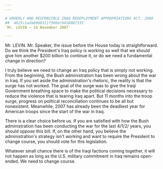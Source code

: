 ```yaml
---
---

# ORDERLY AND RESPONSIBLE IRAQ REDEPLOYMENT APPROPRIATIONS ACT, 2008
## `4625c1ada6000311f300ecb458087335`
`Mr. LEVIN — 14 November 2007`

---
```



Mr. LEVIN. Mr. Speaker, the issue before the House today is 
straightforward. Do we think the President's Iraq policy is working so 
well that we should give him another $200 billion to continue it, or do 
we need a fundamental change in direction?

I truly believe we need to change an Iraq policy that is simply not 
working. From the beginning, the Bush administration has been wrong 
about the war in Iraq. If you set aside the administration's rhetoric, 
the reality is that the surge has not worked. The goal of the surge was 
to give the Iraqi Government breathing space to make the political 
decisions necessary to reduce the violence that is tearing Iraq apart. 
But 11 months into the troop surge, progress on political 
reconciliation continues to be all but nonexistent. Meanwhile, 2007 has 
already been the deadliest year for American troops since the start of 
the war in Iraq.

There is a clear choice before us. If you are satisfied with how the 
Bush administration has been conducting the war for the last 4/1/2/ 
years, you should oppose this bill. If, on the other hand, you believe 
the administration's strategy isn't working and want to require the 
President to change course, you should vote for this legislation.

Whatever small chance there is of the Iraqi factions coming together, 
it will not happen as long as the U.S. military commitment in Iraq 
remains open-ended. We need to change course.